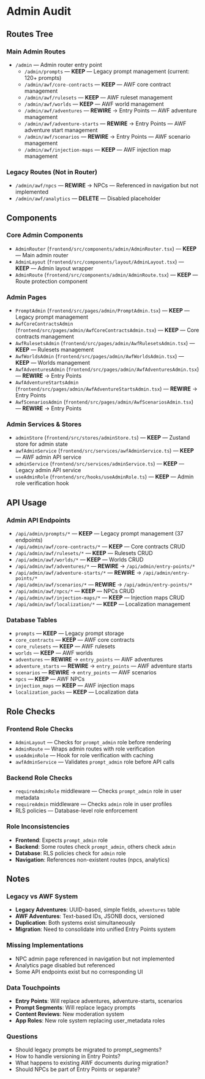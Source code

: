 # Admin Audit

## Routes Tree

### Main Admin Routes
- `/admin` — Admin router entry point
  - `/admin/prompts` — **KEEP** — Legacy prompt management (current: 120+ prompts)
  - `/admin/awf/core-contracts` — **KEEP** — AWF core contract management
  - `/admin/awf/rulesets` — **KEEP** — AWF ruleset management  
  - `/admin/awf/worlds` — **KEEP** — AWF world management
  - `/admin/awf/adventures` — **REWIRE** → Entry Points — AWF adventure management
  - `/admin/awf/adventure-starts` — **REWIRE** → Entry Points — AWF adventure start management
  - `/admin/awf/scenarios` — **REWIRE** → Entry Points — AWF scenario management
  - `/admin/awf/injection-maps` — **KEEP** — AWF injection map management

### Legacy Routes (Not in Router)
- `/admin/awf/npcs` — **REWIRE** → NPCs — Referenced in navigation but not implemented
- `/admin/awf/analytics` — **DELETE** — Disabled placeholder

## Components

### Core Admin Components
- `AdminRouter` (`frontend/src/components/admin/AdminRouter.tsx`) — **KEEP** — Main admin router
- `AdminLayout` (`frontend/src/components/layout/AdminLayout.tsx`) — **KEEP** — Admin layout wrapper
- `AdminRoute` (`frontend/src/components/admin/AdminRoute.tsx`) — **KEEP** — Route protection component

### Admin Pages
- `PromptAdmin` (`frontend/src/pages/admin/PromptAdmin.tsx`) — **KEEP** — Legacy prompt management
- `AwfCoreContractsAdmin` (`frontend/src/pages/admin/AwfCoreContractsAdmin.tsx`) — **KEEP** — Core contracts management
- `AwfRulesetsAdmin` (`frontend/src/pages/admin/AwfRulesetsAdmin.tsx`) — **KEEP** — Rulesets management
- `AwfWorldsAdmin` (`frontend/src/pages/admin/AwfWorldsAdmin.tsx`) — **KEEP** — Worlds management
- `AwfAdventuresAdmin` (`frontend/src/pages/admin/AwfAdventuresAdmin.tsx`) — **REWIRE** → Entry Points
- `AwfAdventureStartsAdmin` (`frontend/src/pages/admin/AwfAdventureStartsAdmin.tsx`) — **REWIRE** → Entry Points
- `AwfScenariosAdmin` (`frontend/src/pages/admin/AwfScenariosAdmin.tsx`) — **REWIRE** → Entry Points

### Admin Services & Stores
- `adminStore` (`frontend/src/stores/adminStore.ts`) — **KEEP** — Zustand store for admin state
- `awfAdminService` (`frontend/src/services/awfAdminService.ts`) — **KEEP** — AWF admin API service
- `adminService` (`frontend/src/services/adminService.ts`) — **KEEP** — Legacy admin API service
- `useAdminRole` (`frontend/src/hooks/useAdminRole.ts`) — **KEEP** — Admin role verification hook

## API Usage

### Admin API Endpoints
- `/api/admin/prompts/*` — **KEEP** — Legacy prompt management (37 endpoints)
- `/api/admin/awf/core-contracts/*` — **KEEP** — Core contracts CRUD
- `/api/admin/awf/rulesets/*` — **KEEP** — Rulesets CRUD
- `/api/admin/awf/worlds/*` — **KEEP** — Worlds CRUD
- `/api/admin/awf/adventures/*` — **REWIRE** → `/api/admin/entry-points/*`
- `/api/admin/awf/adventure-starts/*` — **REWIRE** → `/api/admin/entry-points/*`
- `/api/admin/awf/scenarios/*` — **REWIRE** → `/api/admin/entry-points/*`
- `/api/admin/awf/npcs/*` — **KEEP** — NPCs CRUD
- `/api/admin/awf/injection-maps/*` — **KEEP** — Injection maps CRUD
- `/api/admin/awf/localization/*` — **KEEP** — Localization management

### Database Tables
- `prompts` — **KEEP** — Legacy prompt storage
- `core_contracts` — **KEEP** — AWF core contracts
- `core_rulesets` — **KEEP** — AWF rulesets
- `worlds` — **KEEP** — AWF worlds
- `adventures` — **REWIRE** → `entry_points` — AWF adventures
- `adventure_starts` — **REWIRE** → `entry_points` — AWF adventure starts
- `scenarios` — **REWIRE** → `entry_points` — AWF scenarios
- `npcs` — **KEEP** — AWF NPCs
- `injection_maps` — **KEEP** — AWF injection maps
- `localization_packs` — **KEEP** — Localization data

## Role Checks

### Frontend Role Checks
- `AdminLayout` — Checks for `prompt_admin` role before rendering
- `AdminRoute` — Wraps admin routes with role verification
- `useAdminRole` — Hook for role verification with caching
- `awfAdminService` — Validates `prompt_admin` role before API calls

### Backend Role Checks
- `requireAdminRole` middleware — Checks `prompt_admin` role in user metadata
- `requireAdmin` middleware — Checks `admin` role in user profiles
- RLS policies — Database-level role enforcement

### Role Inconsistencies
- **Frontend**: Expects `prompt_admin` role
- **Backend**: Some routes check `prompt_admin`, others check `admin`
- **Database**: RLS policies check for `admin` role
- **Navigation**: References non-existent routes (npcs, analytics)

## Notes

### Legacy vs AWF System
- **Legacy Adventures**: UUID-based, simple fields, `adventures` table
- **AWF Adventures**: Text-based IDs, JSONB docs, versioned
- **Duplication**: Both systems exist simultaneously
- **Migration**: Need to consolidate into unified Entry Points system

### Missing Implementations
- NPC admin page referenced in navigation but not implemented
- Analytics page disabled but referenced
- Some API endpoints exist but no corresponding UI

### Data Touchpoints
- **Entry Points**: Will replace adventures, adventure-starts, scenarios
- **Prompt Segments**: Will replace legacy prompts
- **Content Reviews**: New moderation system
- **App Roles**: New role system replacing user_metadata roles

### Questions
- Should legacy prompts be migrated to prompt_segments?
- How to handle versioning in Entry Points?
- What happens to existing AWF documents during migration?
- Should NPCs be part of Entry Points or separate?




